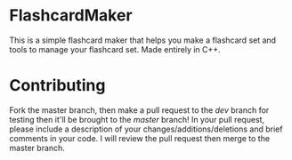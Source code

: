 # FlashcardMaker 
This is a simple flashcard maker that helps you make a flashcard set and tools to manage your flashcard set. Made entirely in C++.
# Contributing
Fork the master branch, then make a pull request to the *dev* branch for testing then it'll be brought to the *master* branch! In your pull request, please include a description of your changes/additions/deletions and brief comments in your code. I will review the pull request then merge to the master branch.
